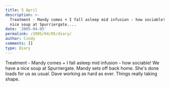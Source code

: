 ```yaml
---
title: 5 April
description: >-
  Treatment - Mandy comes + I fall asleep mid infusion - how sociable! We have a
  nice soup at Spurriergate....
date: '2005-04-05'
permalink: /2005/04/05/diary/
author: Cindy
comments: []
type: Diary
---
```


Treatment - Mandy comes + I fall asleep mid infusion - how sociable! We have a nice soup at Spurriergate. Mandy sets off back home. She's done loads for us as usual. Dave working as hard as ever. Things really taking shape.
